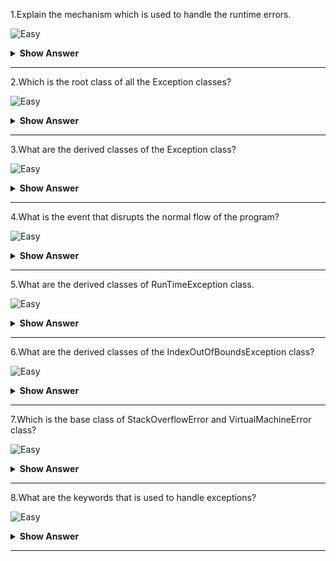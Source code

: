 1.Explain the mechanism which is used to handle the runtime errors.

![Easy](https://github.com/revaturelabs/interviewquestions/blob/dev/ComplexityTags/simple%20(2).svg)

<details><summary><b> Show Answer</b></summary>
  
>Exception handling is the mechanism which is used to handle the runtime errors using checked and unchecked exceptions classes.
  
</details>

---

2.Which is the root class of all the Exception classes?

![Easy](https://github.com/revaturelabs/interviewquestions/blob/dev/ComplexityTags/simple%20(2).svg)

<details><summary> <b> Show Answer</b></summary>
  
> `Java.lang.Throwable` is the root class of all the Exception classes.
</details>

---

3.What are the derived classes of the Exception class?

![Easy](https://github.com/revaturelabs/interviewquestions/blob/dev/ComplexityTags/simple%20(2).svg)

<details><summary> <b> Show Answer</b></summary>
  
>ClassNotFoundException,IOException,SQLException,RunTimeException.
  
</details>

---

4.What is the event that disrupts the normal flow of the program?

![Easy](https://github.com/revaturelabs/interviewquestions/blob/dev/ComplexityTags/simple%20(2).svg)

<details><summary> <b> Show Answer</b></summary>
  
>Exception is the event that disrupts the normal flow of the program.
  
</details>

---

5.What are the derived classes of RunTimeException class.

![Easy](https://github.com/revaturelabs/interviewquestions/blob/dev/ComplexityTags/simple%20(2).svg)

<details><summary><b> Show Answer</b></summary>
  
>ArithmeticException,NumberFormatException,NullPointerException,IndexOutOfBoundsException.
  
</details>

---

6.What are the derived classes of the IndexOutOfBoundsException class?

![Easy](https://github.com/revaturelabs/interviewquestions/blob/dev/ComplexityTags/simple%20(2).svg)

<details><summary><b> Show Answer</b></summary>

<blockquote>
  
- ArrayIndexOutOfBoundsException occurs when we access an array, or a Collection, that is backed by an array with an invalid index. This means that the index is either less than zero or greater than or equal to the size of the array. 
- StringIndexOutOfBoundsException occurs when an attempt is made to access the character of a string at an index which is either negative or greater than the length of the string.
</blockquote>
  
</details>

---

7.Which is the base class of StackOverflowError and  VirtualMachineError class?

![Easy](https://github.com/revaturelabs/interviewquestions/blob/dev/ComplexityTags/simple%20(2).svg)

<details><summary><b> Show Answer</b></summary>
  
>Error class is the base class of StackOverflowError and  VirtualMachineError class

</details>

---

8.What are the keywords that is used to handle exceptions?

![Easy](https://github.com/revaturelabs/interviewquestions/blob/dev/ComplexityTags/simple%20(2).svg)

<details><summary><b>Show Answer</b></summary>
  
>try,catch,finally,throw and throws.
  
</details>

---
